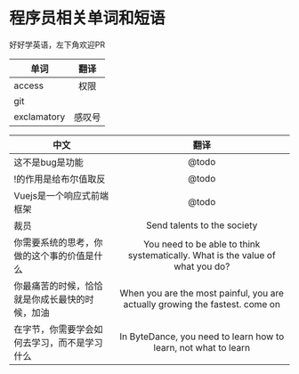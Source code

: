 # 程序员相关单词和短语

好好学英语，左下角欢迎PR


| 单词       | 翻译  | 
| ---------------- | :---: |
| access           | 权限  |
| <word>git</word> |   |
| <word>exclamatory</word> | 感叹号  |


| 中文        |      翻译      | 
| ------------- | :-----------: | 
| 这不是bug是功能     | @todo | 
| !的作用是给布尔值取反     |   @todo    |   
| Vuejs是一个响应式前端框架     |   @todo    |   
| 裁员     |   Send talents to the society    |   
| 你需要系统的思考，你做的这个事的价值是什么     |   You need to be able to think systematically. What is the value of what you do?    |  
| 你最痛苦的时候，恰恰就是你成长最快的时候，加油| When you are the most painful, you are actually growing the fastest. come on|
| 在字节，你需要学会如何去学习，而不是学习什么| In ByteDance, you need to learn how to learn, not what to learn|

